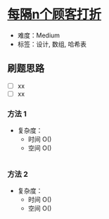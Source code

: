 # [每隔n个顾客打折](https://leetcode-cn.com/problems/apply-discount-every-n-orders/)

- 难度：Medium
- 标签：设计, 数组, 哈希表

## 刷题思路

- [ ] xx
- [ ] xx

### 方法 1

- 复杂度：
    - 时间 O()
    - 空间 O()

``` js

```

### 方法 2

- 复杂度：
    - 时间 O()
    - 空间 O()

``` js

```
